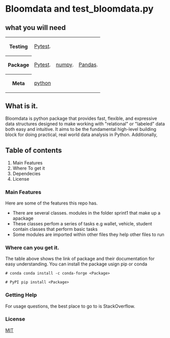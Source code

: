 # Bloomdata and test_bloomdata.py


## what you will need


<table>
<tr>
<th>Testing</th>
<td>

[Pytest](https://docs.pytest.org/en/stable).</td>
</tr>

<tr>
<th>Package</th>
<td>

[Pytest](https://docs.pytest.org/en/stable).</td>

<td>

[numpy](https://numpy.org/).</td>

<td>

[Pandas](https://pandas.org/).</td>
</tr>

<tr>
<th>Meta</th>
<td>

[python](https://www.python.org/)
</td>
</tr>
</table>



## What is it.


Bloomdata is python package that provides fast, flexible, and expressive data structures designed to make working with "relational" or "labeled" data both easy and intuitive. It aims to be the fundamental high-level building block for doing practical, real world data analysis in Python. Additionally,


## Table of contents

<ol>
<li>Main Features</li>
<li>Where To get it</li>
<li>Dependecies</li>
<li>License</li>
</ol>


### Main Features


Here are some of the features this repo has.

<ul>
<li>There are several classes. modules in the folder sprint1 that make up a apackage</li>
<li>These classes perfom a series of tasks e.g wallet, vehicle, student contain classes that perform basic tasks</li>
<li>Some modules are imported within other files they help other files to run </li>
</ul>


### Where can you get it.


The table above shows the link of package and their documentation for easy understanding.
You can install the package usign pip or conda 

`# conda
conda install -c conda-forge <Package>`

`# PyPI
pip install <Package>`


### Getting Help


For usage questions, the best place to go to is StackOverflow.


### License

[MIT](https://opensource.org/license/mit)


